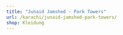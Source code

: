 ```yaml
---
title: "Junaid Jamshed - Park Towers"
url: /karachi/junaid-jamshed-park-towers/
shop: Kleidung
---
```

